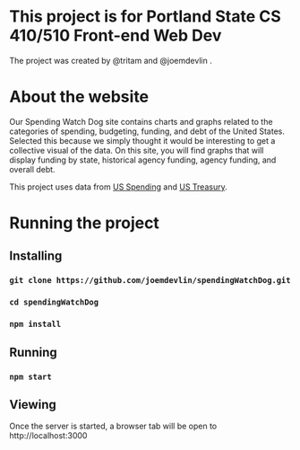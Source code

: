 # This project is for Portland State CS 410/510 Front-end Web Dev

The project was created by @tritam and @joemdevlin .

# About the website

Our Spending Watch Dog site contains charts and graphs related to the categories of spending, budgeting, funding, and debt of the United States. Selected this because we simply thought it would be interesting to get a collective visual of the data. On this site, you will find graphs that will display funding by state, historical agency funding, agency funding, and overall debt.

This project uses data from [US Spending](https://usaspending.gov) and [US Treasury](http://transparency.treasury.gov).

# Running the project

## Installing

### `git clone https://github.com/joemdevlin/spendingWatchDog.git`
### `cd spendingWatchDog`
### `npm install`

## Running
### `npm start`
## Viewing
Once the server is started, a browser tab will be open to http://localhost:3000

